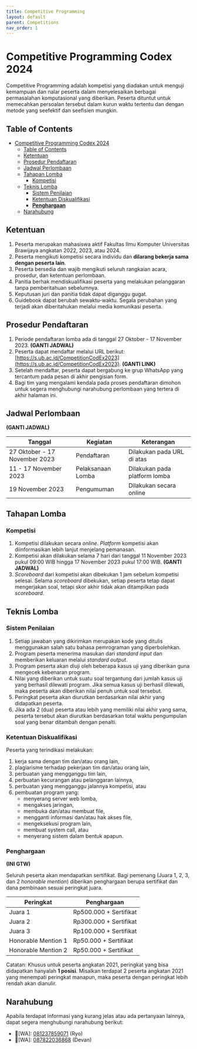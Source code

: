```yaml
---
title: Competitive Programming
layout: default
parent: Competitions
nav_order: 1
---
```


# Competitive Programming Codex 2024

Competitive Programming adalah kompetisi yang diadakan untuk menguji kemampuan dan nalar peserta dalam menyelesaikan berbagai permasalahan komputasional yang diberikan. Peserta dituntut untuk memecahkan persoalan tersebut dalam kurun waktu tertentu dan dengan metode yang seefektif dan seefisien mungkin.

## Table of Contents

- [Competitive Programming Codex 2024](#competitive-programming-codex-2024)
  - [Table of Contents](#table-of-contents)
  - [Ketentuan](#ketentuan)
  - [Prosedur Pendaftaran](#prosedur-pendaftaran)
  - [Jadwal Perlombaan](#jadwal-perlombaan)
  - [Tahapan Lomba](#tahapan-lomba)
    - [Kompetisi](#kompetisi)
  - [Teknis Lomba](#teknis-lomba)
    - [Sistem Penilaian](#sistem-penilaian)
    - [Ketentuan Diskualifikasi](#ketentuan-diskualifikasi)
    - [**Penghargaan**](#penghargaan)
  - [Narahubung](#narahubung)

## Ketentuan

1. Peserta merupakan mahasiswa aktif Fakultas Ilmu Komputer Universitas Brawijaya angkatan 2022, 2023, atau 2024.
2. Peserta mengikuti kompetisi secara individu dan **dilarang bekerja sama dengan peserta lain**.
3. Peserta bersedia dan wajib mengikuti seluruh rangkaian acara, prosedur, dan ketentuan perlombaan.
4. Panitia berhak mendiskualifikasi peserta yang melakukan pelanggaran tanpa pemberitahuan sebelumnya.
5. Keputusan juri dan panitia tidak dapat diganggu gugat.
6. Guidebook dapat berubah sewaktu-waktu. Segala perubahan yang terjadi akan diberitahukan melalui media komunikasi peserta.

## Prosedur Pendaftaran

1. Periode pendaftaran lomba ada di tanggal 27 Oktober - 17 November 2023. **(GANTI JADWAL)**
2. Peserta dapat mendaftar melalui URL berikut: [https://s.ub.ac.id/CompetitionCodEx2023](https://s.ub.ac.id/CompetitionCodEx2023). **(GANTI LINK)**
3. Setelah mendaftar, peserta dapat bergabung ke grup WhatsApp yang tercantum pada pesan di akhir pengisian form.
4. Bagi tim yang mengalami kendala pada proses pendaftaran dimohon untuk segera menghubungi narahubung perlombaan yang tertera di akhir halaman ini.

## Jadwal Perlombaan
**(GANTI JADWAL)**

| Tanggal                       | Kegiatan          | Keterangan                    |
|-------------------------------|-------------------|-------------------------------|
| 27 Oktober - 17 November 2023 | Pendaftaran       | Dilakukan pada URL di atas    |
| 11 - 17 November 2023         | Pelaksanaan Lomba | Dilakukan pada platform lomba |
| 19 November 2023              | Pengumuman        | Dilakukan secara online       |

## Tahapan Lomba

### Kompetisi

1. Kompetisi dilakukan secara _online_. _Platform_ kompetisi akan diinformasikan lebih lanjut menjelang pemanasan.
2. Kompetisi akan dilakukan selama 7 hari dari tanggal 11 November 2023 pukul 09:00 WIB hingga 17 November 2023 pukul 17:00 WIB. **(GANTI JADWAL)**
3. _Scoreboard_ dari kompetisi akan dibekukan 1 jam sebelum kompetisi selesai. Selama _scoreboard_ dibekukan, setiap peserta tetap dapat mengerjakan soal, tetapi skor akhir tidak akan ditampilkan pada _scoreboard_.

## Teknis Lomba

### Sistem Penilaian

1. Setiap jawaban yang dikirimkan merupakan kode yang ditulis menggunakan salah satu bahasa pemrograman yang diperbolehkan.
2. Program peserta menerima masukan dari _standard input_ dan memberikan keluaran melalui _standard output_.
3. Program peserta akan diuji oleh beberapa kasus uji yang diberikan guna mengecek kebenaran program.
4. Nilai yang diberikan untuk suatu soal tergantung dari jumlah kasus uji yang berhasil dilewati program. Jika semua kasus uji berhasil dilewati, maka peserta akan diberikan nilai penuh untuk soal tersebut.
5. Peringkat peserta akan diurutkan berdasarkan nilai akhir yang didapatkan peserta.
6. Jika ada 2 (dua) peserta atau lebih yang memiliki nilai akhir yang sama, peserta tersebut akan diurutkan berdasarkan total waktu pengumpulan soal yang benar ditambah dengan penalti.

### Ketentuan Diskualifikasi

Peserta yang terindikasi melakukan:
1. kerja sama dengan tim dan/atau orang lain,
2. plagiarisme terhadap pekerjaan tim dan/atau orang lain,
3. perbuatan yang mengganggu tim lain,
4. perbuatan kecurangan atau pelanggaran lainnya,
5. perbuatan yang mengganggu jalannya kompetisi, atau
6. pembuatan program yang:
    - menyerang server web lomba,
    - mengakses jaringan,
    - membuka dan/atau membuat file,
    - mengganti informasi dan/atau hak akses file,
    - mengeksekusi program lain,
    - membuat system call, atau
    - menyerang sistem dalam bentuk apapun.


### **Penghargaan**
**(INI GTW)**

Seluruh peserta akan mendapatkan sertifikat. Bagi pemenang (Juara 1, 2, 3, dan 2 _honorable mention_) diberikan penghargaan berupa sertifikat dan dana pembinaan sesuai peringkat juara.

| Peringkat           | Penghargaan            |
|---------------------|------------------------|
| Juara 1             | Rp500.000 + Sertifikat |
| Juara 2             | Rp300.000 + Sertifikat |
| Juara 3             | Rp100.000 + Sertifikat |
| Honorable Mention 1 | Rp50.000 + Sertifikat  |
| Honorable Mention 2 | Rp50.000 + Sertifikat  |

Catatan: Khusus untuk peserta angkatan 2021, peringkat yang bisa didapatkan hanyalah **1 posisi**. Misalkan terdapat 2 peserta angkatan 2021 yang menempati peringkat manapun, maka peserta dengan peringkat lebih rendah akan dianulir. 

## Narahubung

Apabila terdapat informasi yang kurang jelas atau ada pertanyaan lainnya, dapat segera menghubungi narahubung berikut:

- 👤[WA]: [081237859071](https://wa.me/081237859071) (Ryo)
- 👤[WA]: [087822036868](https://wa.me/087822036868) (Devan)
